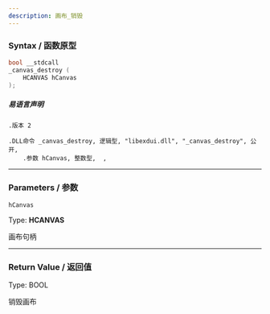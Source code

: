 ```yaml
---
description: 画布_销毁
---
```


### Syntax / 函数原型

```C++
bool __stdcall 
_canvas_destroy (
    HCANVAS hCanvas
);
```

##### 易语言声明

```Elang
.版本 2

.DLL命令 _canvas_destroy, 逻辑型, "libexdui.dll", "_canvas_destroy", 公开, 
    .参数 hCanvas, 整数型,  , 
```

---

### Parameters / 参数

`hCanvas`

Type: **HCANVAS**

画布句柄

---

### Return Value / 返回值

Type: BOOL

销毁画布